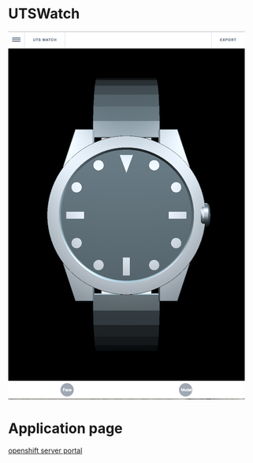 # UTSWatch

![実行イメージ](https://raw.githubusercontent.com/kuramu1108/UTSWatch/master/img/application-screen-shot.png)

# Application page

[openshift server portal](http://php-hexacorn.ose-pilot.uts.edu.au/)